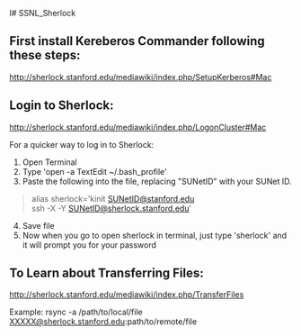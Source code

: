 I# SSNL_Sherlock

## First install Kereberos Commander following these steps:   
http://sherlock.stanford.edu/mediawiki/index.php/SetupKerberos#Mac

## Login to Sherlock:  
http://sherlock.stanford.edu/mediawiki/index.php/LogonCluster#Mac

For a quicker way to log in to Sherlock:  

1. Open Terminal  
2. Type 'open -a TextEdit ~/.bash_profile'  
3. Paste the following into the file, replacing "SUNetID" with your SUNet ID.   

>alias sherlock='kinit SUNetID@stanford.edu  
>		ssh -X -Y SUNetID@sherlock.stanford.edu'  

4. Save file  
5. Now when you go to open sherlock in terminal, just type 'sherlock' and it will prompt you for your password  

## To Learn about Transferring Files: 
http://sherlock.stanford.edu/mediawiki/index.php/TransferFiles

Example:
rsync -a /path/to/local/file XXXXX@sherlock.stanford.edu:path/to/remote/file